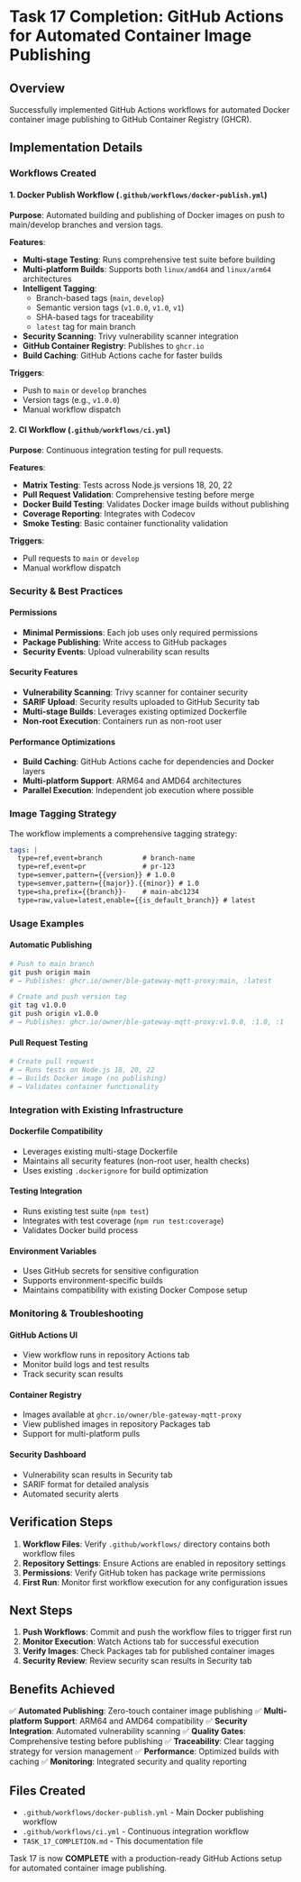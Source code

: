 # Task 17 Completion: GitHub Actions for Automated Container Image Publishing

## Overview
Successfully implemented GitHub Actions workflows for automated Docker container image publishing to GitHub Container Registry (GHCR).

## Implementation Details

### Workflows Created

#### 1. Docker Publish Workflow (`.github/workflows/docker-publish.yml`)
**Purpose**: Automated building and publishing of Docker images on push to main/develop branches and version tags.

**Features**:
- **Multi-stage Testing**: Runs comprehensive test suite before building
- **Multi-platform Builds**: Supports both `linux/amd64` and `linux/arm64` architectures
- **Intelligent Tagging**: 
  - Branch-based tags (`main`, `develop`)
  - Semantic version tags (`v1.0.0`, `v1.0`, `v1`)
  - SHA-based tags for traceability
  - `latest` tag for main branch
- **Security Scanning**: Trivy vulnerability scanner integration
- **GitHub Container Registry**: Publishes to `ghcr.io`
- **Build Caching**: GitHub Actions cache for faster builds

**Triggers**:
- Push to `main` or `develop` branches
- Version tags (e.g., `v1.0.0`)
- Manual workflow dispatch

#### 2. CI Workflow (`.github/workflows/ci.yml`)
**Purpose**: Continuous integration testing for pull requests.

**Features**:
- **Matrix Testing**: Tests across Node.js versions 18, 20, 22
- **Pull Request Validation**: Comprehensive testing before merge
- **Docker Build Testing**: Validates Docker image builds without publishing
- **Coverage Reporting**: Integrates with Codecov
- **Smoke Testing**: Basic container functionality validation

**Triggers**:
- Pull requests to `main` or `develop`
- Manual workflow dispatch

### Security & Best Practices

#### Permissions
- **Minimal Permissions**: Each job uses only required permissions
- **Package Publishing**: Write access to GitHub packages
- **Security Events**: Upload vulnerability scan results

#### Security Features
- **Vulnerability Scanning**: Trivy scanner for container security
- **SARIF Upload**: Security results uploaded to GitHub Security tab
- **Multi-stage Builds**: Leverages existing optimized Dockerfile
- **Non-root Execution**: Containers run as non-root user

#### Performance Optimizations
- **Build Caching**: GitHub Actions cache for dependencies and Docker layers
- **Multi-platform Support**: ARM64 and AMD64 architectures
- **Parallel Execution**: Independent job execution where possible

### Image Tagging Strategy

The workflow implements a comprehensive tagging strategy:

```yaml
tags: |
  type=ref,event=branch          # branch-name
  type=ref,event=pr              # pr-123
  type=semver,pattern={{version}} # 1.0.0
  type=semver,pattern={{major}}.{{minor}} # 1.0
  type=sha,prefix={{branch}}-    # main-abc1234
  type=raw,value=latest,enable={{is_default_branch}} # latest
```

### Usage Examples

#### Automatic Publishing
```bash
# Push to main branch
git push origin main
# → Publishes: ghcr.io/owner/ble-gateway-mqtt-proxy:main, :latest

# Create and push version tag
git tag v1.0.0
git push origin v1.0.0
# → Publishes: ghcr.io/owner/ble-gateway-mqtt-proxy:v1.0.0, :1.0, :1
```

#### Pull Request Testing
```bash
# Create pull request
# → Runs tests on Node.js 18, 20, 22
# → Builds Docker image (no publishing)
# → Validates container functionality
```

### Integration with Existing Infrastructure

#### Dockerfile Compatibility
- Leverages existing multi-stage Dockerfile
- Maintains all security features (non-root user, health checks)
- Uses existing `.dockerignore` for build optimization

#### Testing Integration
- Runs existing test suite (`npm test`)
- Integrates with test coverage (`npm run test:coverage`)
- Validates Docker build process

#### Environment Variables
- Uses GitHub secrets for sensitive configuration
- Supports environment-specific builds
- Maintains compatibility with existing Docker Compose setup

### Monitoring & Troubleshooting

#### GitHub Actions UI
- View workflow runs in repository Actions tab
- Monitor build logs and test results
- Track security scan results

#### Container Registry
- Images available at `ghcr.io/owner/ble-gateway-mqtt-proxy`
- View published images in repository Packages tab
- Support for multi-platform pulls

#### Security Dashboard
- Vulnerability scan results in Security tab
- SARIF format for detailed analysis
- Automated security alerts

## Verification Steps

1. **Workflow Files**: Verify `.github/workflows/` directory contains both workflow files
2. **Repository Settings**: Ensure Actions are enabled in repository settings
3. **Permissions**: Verify GitHub token has package write permissions
4. **First Run**: Monitor first workflow execution for any configuration issues

## Next Steps

1. **Push Workflows**: Commit and push the workflow files to trigger first run
2. **Monitor Execution**: Watch Actions tab for successful execution
3. **Verify Images**: Check Packages tab for published container images
4. **Security Review**: Review security scan results in Security tab

## Benefits Achieved

✅ **Automated Publishing**: Zero-touch container image publishing
✅ **Multi-platform Support**: ARM64 and AMD64 compatibility
✅ **Security Integration**: Automated vulnerability scanning
✅ **Quality Gates**: Comprehensive testing before publishing
✅ **Traceability**: Clear tagging strategy for version management
✅ **Performance**: Optimized builds with caching
✅ **Monitoring**: Integrated security and quality reporting

## Files Created

- `.github/workflows/docker-publish.yml` - Main Docker publishing workflow
- `.github/workflows/ci.yml` - Continuous integration workflow
- `TASK_17_COMPLETION.md` - This documentation file

Task 17 is now **COMPLETE** with a production-ready GitHub Actions setup for automated container image publishing.
